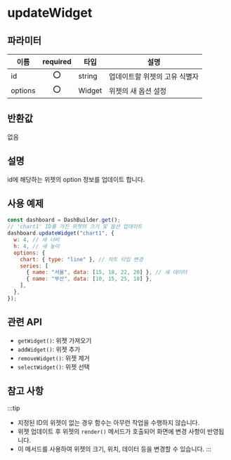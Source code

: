 # updateWidget

## 파라미터

| 이름    | required |타입   | 설명                          |
| ------- |:--: |------ | ----------------------------- |
| id      |⭕ |string | 업데이트할 위젯의 고유 식별자 |
| options |⭕| Widget | 위젯의 새 옵션 설정           |

## 반환값

없음

## 설명

id에 해당하는 위젯의 option 정보를 업데이트 합니다.

## 사용 예제

```javascript
const dashboard = DashBuilder.get();
// 'chart1' ID를 가진 위젯의 크기 및 옵션 업데이트
dashboard.updateWidget("chart1", {
  w: 4, // 새 너비
  h: 4, // 새 높이
  options: {
    chart: { type: "line" }, // 차트 타입 변경
    series: [
      { name: "서울", data: [15, 18, 22, 20] }, // 새 데이터
      { name: "부산", data: [10, 15, 25, 18] },
    ],
  },
});
```
## 관련 API

- `getWidget()`: 위젯 가져오기
- `addWidget()`: 위젯 추가
- `removeWidget()`: 위젯 제거
- `selectWidget()`: 위젯 선택

## 참고 사항
:::tip
- 지정된 ID의 위젯이 없는 경우 함수는 아무런 작업을 수행하지 않습니다.
- 위젯 업데이트 후 위젯의 `render()` 메서드가 호출되어 화면에 변경 사항이 반영됩니다.
- 이 메서드를 사용하여 위젯의 크기, 위치, 데이터 등을 변경할 수 있습니다.
:::
